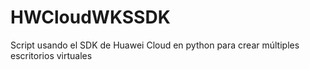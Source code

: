 # HWCloudWKSSDK
Script usando el SDK de Huawei Cloud en python para crear múltiples escritorios virtuales
